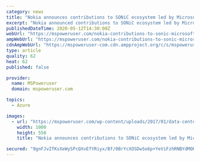 ```yaml
---
category: news
title: "Nokia announces contributions to SONiC ecosystem led by Microsoft"
excerpt: "Nokia announced contributions to SONiC ecosystem led by Microsoft. Nokia has now developed a chassis-based SONiC implementation focused on the requirements of high capacity data centers."
publishedDateTime: 2020-05-12T14:30:00Z
webUrl: "https://mspoweruser.com/nokia-contributions-to-sonic-microsoft/"
ampWebUrl: "https://mspoweruser.com/nokia-contributions-to-sonic-microsoft/amp/"
cdnAmpWebUrl: "https://mspoweruser-com.cdn.ampproject.org/c/s/mspoweruser.com/nokia-contributions-to-sonic-microsoft/amp/"
type: article
quality: 62
heat: 62
published: false

provider:
  name: MSPoweruser
  domain: mspoweruser.com

topics:
  - Azure

images:
  - url: "https://mspoweruser.com/wp-content/uploads/2017/01/data-centers.jpg"
    width: 1000
    height: 550
    title: "Nokia announces contributions to SONiC ecosystem led by Microsoft"

secured: "9gnFJvZfKsXeWySPcQXvEfYRiyx/Bf/0BrYcXOSDwSo6p+YeViFzhRNBYdMOKBbQvs18fuypVoaDfJ/+trniGmNm1feap+y4u9BOXo6HasJVQ/ULKAqfW5PxF/Jil7jqGI8ewkyxOlQ017UbtSwbKTNzuGZjrG3JUYQiQ9yJW8EhWpU6Sos6nTMWXMlNV/DfGD2LxGqCOrEpawgAo5nGy3t21XFyre/g3caY2AL47Wv3Pkp+K3xaL9dupejhIIViA00YXmQPe6tmW/iirVLZl5TdLgPuBWyEtfii1w7U6wQT8m2BzwLdvTL7TWGMtWZ56mQ1JH0w5aDx9sQR77m46MyL+SkDBaIJoRomWEI08+46Gm1uYTHUwnj7EoiKHsNd67Lwv9E+WOKo84Umk75WCTsB9Tsbc9irov+RAHyEXmzapxKt6zLTgPA3xNcaN0BeBIHOWuJwd+wVHPm4tVg9Flkta6zvfsM2+R9sZuFUhSQ=;smbnsNWeSXEzux9nK8XODA=="
---
```


